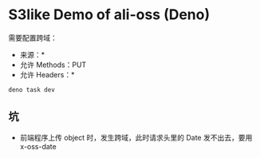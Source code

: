 # S3like Demo of ali-oss (Deno)

需要配置跨域：
+ 来源：*
+ 允许 Methods：PUT
+ 允许 Headers：*

``` bash
deno task dev
```

## 坑
+ 前端程序上传 object 时，发生跨域，此时请求头里的 Date 发不出去，要用 x-oss-date
